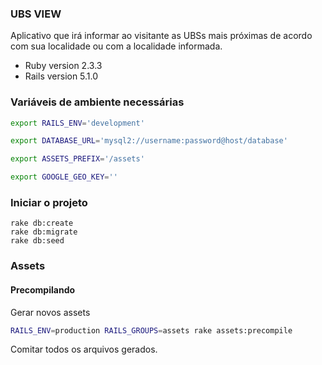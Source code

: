 ### UBS VIEW ###

Aplicativo que irá informar ao visitante as UBSs mais próximas de acordo com sua localidade ou com a localidade informada.

- Ruby version 2.3.3
- Rails version 5.1.0

### Variáveis de ambiente necessárias

```bash
export RAILS_ENV='development'

export DATABASE_URL='mysql2://username:password@host/database'

export ASSETS_PREFIX='/assets'

export GOOGLE_GEO_KEY=''
```

### Iniciar o projeto

```
rake db:create
rake db:migrate
rake db:seed
```

### Assets

#### Precompilando

Gerar novos assets

```bash
RAILS_ENV=production RAILS_GROUPS=assets rake assets:precompile
```

Comitar todos os arquivos gerados.
